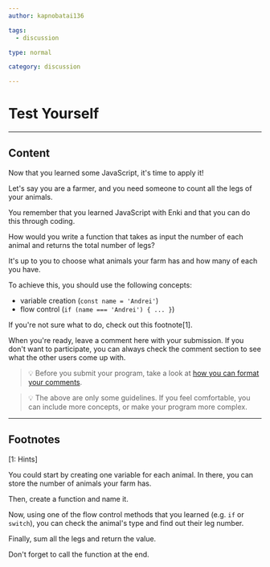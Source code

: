 ```yaml
---
author: kapnobatai136

tags:
  - discussion

type: normal

category: discussion

---
```


# Test Yourself

---

## Content

Now that you learned some JavaScript, it's time to apply it!

Let's say you are a farmer, and you need someone to count all the legs of your animals.

You remember that you learned JavaScript with Enki and that you can do this through coding.

How would you write a function that takes as input the number of each animal and returns the total number of legs?

It's up to you to choose what animals your farm has and how many of each you have.

To achieve this, you should use the following concepts:
- variable creation (`const name = 'Andrei'`)
- flow control (`if (name === 'Andrei') { ... }`)

If you're not sure what to do, check out this footnote[1].

When you're ready, leave a comment here with your submission. If you don't want to participate, you can always check the comment section to see what the other users come up with.

> 💡 Before you submit your program, take a look at [how you can format your comments](https://www.enki.com/glossary/general/markdown-formatting).

> 💡 The above are only some guidelines. If you feel comfortable, you can include more concepts, or make your program more complex.

---

## Footnotes

[1: Hints]

You could start by creating one variable for each animal. In there, you can store the number of animals your farm has.

Then, create a function and name it.

Now, using one of the flow control methods that you learned (e.g. `if` or `switch`), you can check the animal's type and find out their leg number.

Finally, sum all the legs and return the value.

Don't forget to call the function at the end.